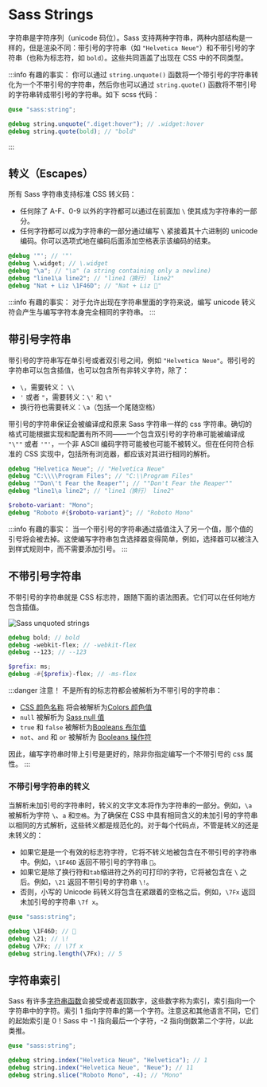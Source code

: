 # Sass Strings

字符串是字符序列（unicode 码位）。Sass 支持两种字符串，两种内部结构是一样的，但是渲染不同：带引号的字符串（如 `"Helvetica Neue"`）和不带引号的字符串（也称为标志符，如 `bold`）。这些共同涵盖了出现在 CSS 中的不同类型。

:::info 有趣的事实：
你可以通过 `string.unquote()` 函数将一个带引号的字符串转化为一个不带引号的字符串，然后你也可以通过 `string.quote()` 函数将不带引号的字符串转成带引号的字符串。如下 scss 代码：

```scss
@use "sass:string";

@debug string.unquote(".diget:hover"); // .widget:hover
@debug string.quote(bold); // "bold"
```

:::

## 转义（Escapes）

所有 Sass 字符串支持标准 CSS 转义码：

- 任何除了 A-F、0-9 以外的字符都可以通过在前面加 `\` 使其成为字符串的一部分。
- 任何字符都可以成为字符串的一部分通过编写 `\` 紧接着其十六进制的 unicode 编码。你可以选项式地在编码后面添加空格表示该编码的结束。

```scss
@debug '"'; // '"'
@debug \.widget; // \.widget
@debug "\a"; // "\a" (a string containing only a newline)
@debug "line1\a line2"; // "line1（换行） line2"
@debug "Nat + Liz \1F46D"; // "Nat + Liz 👭"
```

:::info 有趣的事实：
对于允许出现在字符串里面的字符来说，编写 unicode 转义符会产生与编写字符本身完全相同的字符串。
:::

## 带引号字符串

带引号的字符串写在单引号或者双引号之间，例如 `"Helvetica Neue"`。带引号的字符串可以包含插值，也可以包含所有非转义字符，除了：

- `\`，需要转义： `\\`
- `'` 或者 `"`，需要转义：`\'` 和 `\"`
- 换行符也需要转义：`\a`（包括一个尾随空格）

带引号的字符串保证会被编译成和原来 Sass 字符串一样的 css 字符串。确切的格式可能根据实现和配置有所不同——一个包含双引号的字符串可能被编译成 `"\""` 或者 `'"'`，一个非 ASCII 编码字符可能被也可能不被转义。但在任何符合标准的 CSS 实现中，包括所有浏览器，都应该对其进行相同的解析。

```scss
@debug "Helvetica Neue"; // "Helvetica Neue"
@debug "C:\\\\Program Files"; // "C:\\Program Files"
@debug '"Don\'t Fear the Reaper"'; // ""Don't Fear the Reaper""
@debug "line1\a line2"; // "line1（换行） line2"

$roboto-variant: "Mono";
@debug "Roboto #{$roboto-variant}"; // "Roboto Mono"
```

:::info 有趣的事实：
当一个带引号的字符串通过插值注入了另一个值，那个值的引号将会被去掉。这使编写字符串包含选择器变得简单，例如，选择器可以被注入到样式规则中，而不需要添加引号。
:::

## 不带引号字符串

不带引号的字符串就是 CSS 标志符，跟随下面的语法图表。它们可以在任何地方包含插值。

![Sass unquoted strings](/img/sass/SassUnquotedStrings.png)

```scss
@debug bold; // bold
@debug -webkit-flex; // -webkit-flex
@debug --123; // --123

$prefix: ms;
@debug -#{$prefix}-flex; // -ms-flex
```

:::danger 注意！
不是所有的标志符都会被解析为不带引号的字符串：

- [CSS 颜色名称](https://developer.mozilla.org/en-US/docs/Web/CSS/color_value#Color_keywords) 将会被解析为[Colors 颜色值](./colors.md)
- `null` 被解析为 [Sass null 值](./null.md)
- `true` 和 `false` 被解析为[Booleans 布尔值](./booleans.md)
- `not`、`and` 和 `or` 被解析为 [Booleans 操作符](../operators/boolean.md)

因此，编写字符串时带上引号是更好的，除非你指定编写一个不带引号的 css 属性。
:::

### 不带引号字符串的转义

当解析未加引号的字符串时，转义的文字文本将作为字符串的一部分。例如，`\a` 被解析为字符 `\`、`a` 和`空格`。为了确保在 CSS 中具有相同含义的未加引号的字符串以相同的方式解析，这些转义都是规范化的。对于每个代码点，不管是转义的还是未转义的：

- 如果它是是一个有效的标志符字符，它将不转义地被包含在不带引号的字符串中。例如，`\1F46D` 返回不带引号的字符串 `👭`。
- 如果它是除了换行符和`tab`缩进符之外的可打印的字符，它将被包含在 `\` 之后。例如，`\21` 返回不带引号的字符串 `\!`。
- 否则，小写的 Unicode 码转义将包含在紧跟着的空格之后。例如，`\7Fx` 返回未加引号的字符串 `\7f x`。

```scss
@use "sass:string";

@debug \1F46D; // 👭
@debug \21; // \!
@debug \7Fx; // \7f x
@debug string.length(\7Fx); // 5
```

## 字符串索引

Sass 有许多[字符串函数](../modules/string.md)会接受或者返回数字，这些数字称为索引，索引指向一个字符串中的字符。索引 1 指向字符串的第一个字符。注意这和其他语言不同，它们的起始索引是 0！Sass 中 -1 指向最后一个字符，-2 指向倒数第二个字符，以此类推。

```scss
@use "sass:string";

@debug string.index("Helvetica Neue", "Helvetica"); // 1
@debug string.index("Helvetica Neue", "Neue"); // 11
@debug string.slice("Roboto Mono", -4); // "Mono"
```
